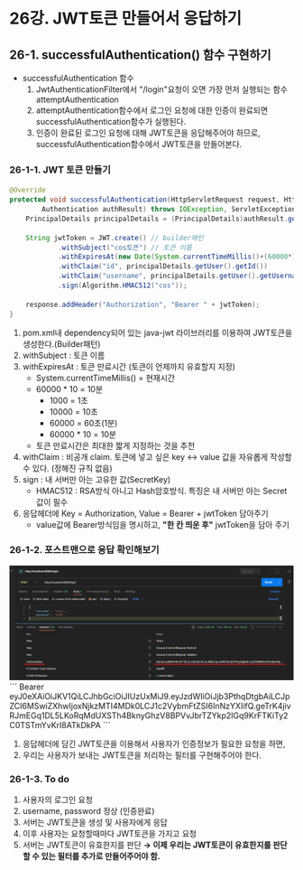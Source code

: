 # 26강. JWT토큰 만들어서 응답하기
## 26-1. successfulAuthentication() 함수 구현하기
- successfulAuthentication 함수
    1. JwtAuthenticationFilter에서 "/login"요청이 오면 가장 먼저 실행되는 함수 attemptAuthentication
    2. attemptAuthentication함수에서 로그인 요청에 대한 인증이 완료되면 successfulAuthentication함수가 실행된다.
    3. 인증이 완료된 로그인 요청에 대해 JWT토큰을 응답해주어야 하므로, successfulAuthentication함수에서 JWT토큰을 만들어본다.

### 26-1-1. JWT 토큰 만들기
```java
@Override
protected void successfulAuthentication(HttpServletRequest request, HttpServletResponse response, FilterChain chain,
        Authentication authResult) throws IOException, ServletException {
    PrincipalDetails principalDetails = (PrincipalDetails)authResult.getPrincipal();
    
    String jwtToken = JWT.create() // builder패턴
            .withSubject("cos토큰") // 토큰 이름
            .withExpiresAt(new Date(System.currentTimeMillis()+(60000*10))) // 만료시간
            .withClaim("id", principalDetails.getUser().getId()) 
            .withClaim("username", principalDetails.getUser().getUsername())
            .sign(Algorithm.HMAC512("cos")); 
    
    response.addHeader("Authorization", "Bearer " + jwtToken);
}
```
1. pom.xml내 dependency되어 있는 java-jwt 라이브러리를 이용하여 JWT토큰을 생성한다.(Builder패턴)
2. withSubject : 토큰 이름
3. withExpiresAt : 토큰 만료시간 (토큰이 언제까지 유효할지 지정)
    - System.currentTimeMillis() = 현재시간
    - 60000 * 10 = 10분
        - 1000 = 1초
        - 10000 = 10초
        - 60000 = 60초(1분)
        - 60000 * 10 = 10분
    - 토큰 만료시간은 최대한 짧게 지정하는 것을 추천
4. withClaim : 비공개 claim. 토큰에 넣고 싶은 key <-> value 값을 자유롭게 작성할 수 있다. (정해진 규칙 없음)
5. sign : 내 서버만 아는 고유한 값(SecretKey)
    - HMAC512 : RSA방식 아니고 Hash암호방식. 특징은 내 서버만 아는 Secret값이 필수
6. 응답헤더에 Key = Authorization, Value = Bearer + jwtToken 담아주기
    - value값에 Bearer방식임을 명시하고, **"한 칸 띄운 후"** jwtToken을 담아 주기

### 26-1-2. 포스트맨으로 응답 확인해보기
<img src="./img/chapter26_1.png">
```
Bearer 
eyJ0eXAiOiJKV1QiLCJhbGciOiJIUzUxMiJ9.eyJzdWIiOiJjb3PthqDtgbAiLCJpZCI6MSwiZXhwIjoxNjkzMTI4MDk0LCJ1c2VybmFtZSI6InNzYXIifQ.geTrK4jivRJmEGq1DL5LKoRqMdUXSTh4BknyGhzV8BPVvJbrTZYkp2IGq9KrFTKiTy2C0TSTmYvKrI8ATkDkPA
```

1. 응답헤더에 담긴 JWT토큰을 이용해서 사용자가 인증정보가 필요한 요청을 하면,
2. 우리는 사용자가 보내는 JWT토큰을 처리하는 필터를 구현해주어야 한다.

### 26-1-3. To do
1. 사용자의 로그인 요청
2. username, password 정상 (인증완료)
3. 서버는 JWT토큰을 생성 및 사용자에게 응답
4. 이후 사용자는 요청할때마다 JWT토큰을 가지고 요청
5. 서버는 JWT토큰이 유효한지를 판단 **→ 이제 우리는 JWT토큰이 유효한지를 판단할 수 있는 필터를 추가로 만들어주어야 함.**